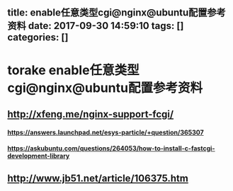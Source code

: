 title: enable任意类型cgi@nginx@ubuntu配置参考资料
date: 2017-09-30 14:59:10
tags: []
categories: []
---
# torake enable任意类型cgi@nginx@ubuntu配置参考资料
## http://xfeng.me/nginx-support-fcgi/
#### https://answers.launchpad.net/esys-particle/+question/365307
#### https://askubuntu.com/questions/264053/how-to-install-c-fastcgi-development-library
## http://www.jb51.net/article/106375.htm
